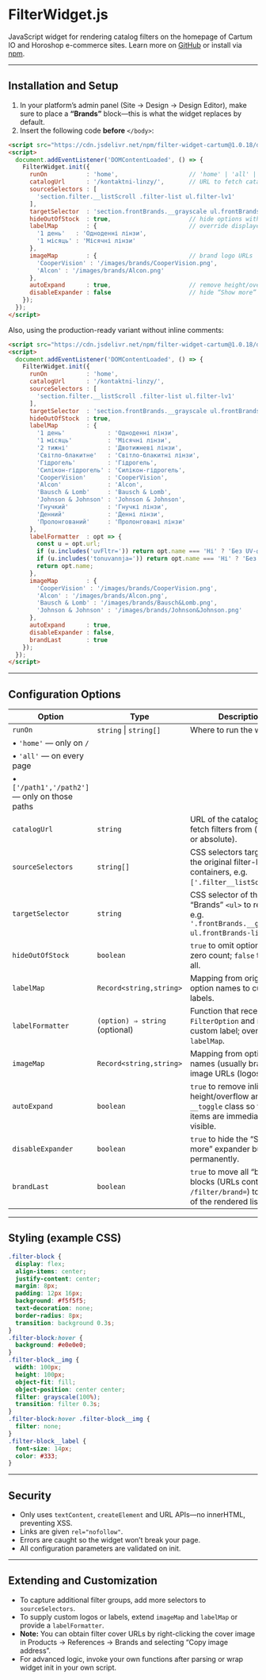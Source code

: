 # FilterWidget.js

JavaScript widget for rendering catalog filters on the homepage of Cartum IO and Horoshop e-commerce sites.
Learn more on [GitHub](https://github.com/PhantomDraft/filter-widget-cartum) or install via [npm](https://www.npmjs.com/package/filter-widget-cartum).

---

## Installation and Setup

1. In your platform’s admin panel (Site → Design → Design Editor), make sure to place a **“Brands”** block—this is what the widget replaces by default.
2. Insert the following code **before** `</body>`:

```html
<script src="https://cdn.jsdelivr.net/npm/filter-widget-cartum@1.0.18/dist/filterWidget.umd.js"></script>
<script>
  document.addEventListener('DOMContentLoaded', () => {
    FilterWidget.init({
      runOn           : 'home',                    // 'home' | 'all' | [ '/path1', '/path2' ]
      catalogUrl      : '/kontaktni-linzy/',       // URL to fetch catalog filters from
      sourceSelectors : [
        'section.filter.__listScroll .filter-list ul.filter-lv1'
      ],
      targetSelector  : 'section.frontBrands.__grayscale ul.frontBrands-list',
      hideOutOfStock  : true,                      // hide options with zero items
      labelMap        : {                          // override displayed labels
        '1 день'   : 'Одноденні лінзи',
        '1 місяць' : 'Місячні лінзи'
      },
      imageMap        : {                          // brand logo URLs
        'CooperVision' : '/images/brands/CooperVision.png',
        'Alcon' : '/images/brands/Alcon.png'
      },
      autoExpand      : true,                      // remove height/overflow toggle
      disableExpander : false                      // hide “Show more” button
    });
  });
</script>
```

Also, using the production-ready variant without inline comments:

```html
<script src="https://cdn.jsdelivr.net/npm/filter-widget-cartum@1.0.18/dist/filterWidget.umd.js"></script>
<script>
  document.addEventListener('DOMContentLoaded', () => {
    FilterWidget.init({
      runOn           : 'home',
      catalogUrl      : '/kontaktni-linzy/',
      sourceSelectors : [
        'section.filter.__listScroll .filter-list ul.filter-lv1'
      ],
      targetSelector  : 'section.frontBrands.__grayscale ul.frontBrands-list',
      hideOutOfStock  : true,
      labelMap        : {
        '1 день'            : 'Одноденні лінзи',
        '1 місяць'          : 'Місячні лінзи',
        '2 тижні'           : 'Двотижневі лінзи',
        'Світло-блакитне'   : 'Світло-блакитні лінзи',
        'Гідрогель'         : 'Гідрогель',
        'Силікон-гідрогель' : 'Силікон-гідрогель',
        'CooperVision'      : 'CooperVision',
        'Alcon'             : 'Alcon',
        'Bausch & Lomb'     : 'Bausch & Lomb',
        'Johnson & Johnson' : 'Johnson & Johnson',
        'Гнучкий'           : 'Гнучкі лінзи',
        'Денний'            : 'Денні лінзи',
        'Пролонгований'     : 'Пролонговані лінзи'
      },
      labelFormatter  : opt => {
        const u = opt.url;
        if (u.includes('uvFltr=')) return opt.name === 'Ні' ? 'Без UV-фільтра' : 'З UV-фільтром';
        if (u.includes('tonuvannja=')) return opt.name === 'Ні' ? 'Без тонування' : opt.name;
        return opt.name;
      },
      imageMap        : {
        'CooperVision' : '/images/brands/CooperVision.png',
        'Alcon' : '/images/brands/Alcon.png',
        'Bausch & Lomb' : '/images/brands/Bausch&Lomb.png',
        'Johnson & Johnson' : '/images/brands/Johnson&Johnson.png'
      },
      autoExpand      : true,
      disableExpander : false,
      brandLast       : true
    });
  });
</script>
```

---

## Configuration Options

| Option                                        | Type                           | Description                                                                                               |
| --------------------------------------------- | ------------------------------ | --------------------------------------------------------------------------------------------------------- |
| `runOn`                                       | `string` \| `string[]`         | Where to run the widget:                                                                                  |
| • `'home'` — only on `/`                      |                                |                                                                                                           |
| • `'all'` — on every page                     |                                |                                                                                                           |
| • `['/path1','/path2']` — only on those paths |                                |                                                                                                           |
| `catalogUrl`                                  | `string`                       | URL of the catalog page to fetch filters from (relative or absolute).                                     |
| `sourceSelectors`                             | `string[]`                     | CSS selectors targeting the original filter-list containers, e.g. `['.filter__listScroll']`.              |
| `targetSelector`                              | `string`                       | CSS selector of the “Brands” `<ul>` to replace, e.g. `'.frontBrands.__grayscale ul.frontBrands-list'`.    |
| `hideOutOfStock`                              | `boolean`                      | `true` to omit options with zero count; `false` to show all.                                              |
| `labelMap`                                    | `Record<string,string>`        | Mapping from original option names to custom labels.                                                      |
| `labelFormatter`                              | `(option) ⇒ string` (optional) | Function that receives a `FilterOption` and returns a custom label; overrides `labelMap`.                 |
| `imageMap`                                    | `Record<string,string>`        | Mapping from option names (usually brands) to image URLs (logos).                                         |
| `autoExpand`                                  | `boolean`                      | `true` to remove inline height/overflow and `. __toggle` class so that all items are immediately visible. |
| `disableExpander`                             | `boolean`                      | `true` to hide the “Show more” expander button permanently.                                               |
| `brandLast`                                   | `boolean`                      | `true` to move all “brand” blocks (URLs containing `/filter/brand=`) to the end of the rendered list.     |

---

## Styling (example CSS)

```css
.filter-block {
  display: flex;
  align-items: center;
  justify-content: center;
  margin: 8px;
  padding: 12px 16px;
  background: #f5f5f5;
  text-decoration: none;
  border-radius: 8px;
  transition: background 0.3s;
}
.filter-block:hover {
  background: #e0e0e0;
}
.filter-block__img {
  width: 100px;
  height: 100px;
  object-fit: fill;
  object-position: center center;
  filter: grayscale(100%);
  transition: filter 0.3s;
}
.filter-block:hover .filter-block__img {
  filter: none;
}
.filter-block__label {
  font-size: 14px;
  color: #333;
}
```

---

## Security

* Only uses `textContent`, `createElement` and URL APIs—no innerHTML, preventing XSS.
* Links are given `rel="nofollow"`.
* Errors are caught so the widget won’t break your page.
* All configuration parameters are validated on init.

---

## Extending and Customization

* To capture additional filter groups, add more selectors to `sourceSelectors`.
* To supply custom logos or labels, extend `imageMap` and `labelMap` or provide a `labelFormatter`.
* **Note:** You can obtain filter cover URLs by right-clicking the cover image in Products → References → Brands and selecting “Copy image address”.
* For advanced logic, invoke your own functions after parsing or wrap widget init in your own script.
